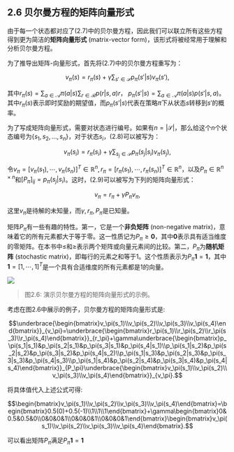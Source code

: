 ## 2.6 贝尔曼方程的矩阵向量形式

由于每一个状态都对应了$(2.7)$中的贝尔曼方程，因此我们可以联立所有这些方程得到更为简洁的**矩阵向量形式** (matrix-vector form)，该形式将被经常用于理解和分析贝尔曼方程。

为了推导出矩阵-向量形式，首先将$(2.7)$中的贝尔曼方程重写为：

$$v_\pi (s)=r_\pi (s)+\gamma\sum_{s'\in \mathcal{S}}p_\pi(s'|s)v_\pi(s'),\tag{2.8}$$

其中$r_\pi(s)=\sum_{a\in \mathcal{A}}\pi(a|s)\sum_{r\in \mathcal{R}}p(r|s,a)r$， $p_\pi(s'|s)=\sum_{a\in \mathcal{A}}\pi(a|s)p(s'|s,a)$。其中$r_\pi(s)$表示即时奖励的期望值，而$p_\pi(s'|s)$代表在策略$\pi$下从状态$s$转移到$s'$的概率。

为了写成矩阵向量形式，需要对状态进行编号。如果有$n=|\mathcal{S}|$，那么给这个$n$个状态编号为$\{s_1,s_2,...,s_n\}$，对于状态$s_i$，$(2.8)$可以被写为：

$$v_\pi(s_i)=r_\pi(s_i)+\gamma\sum_{s_j\in \mathcal{S}}p_\pi(s_j|s_i)v_\pi(s_j),\tag{2.9}$$

令$v_\pi=[v_\pi(s_1),\cdots,v_\pi(s_n)]^T\in\mathbb{R}^n,r_\pi=[r_\pi(s_1),\cdots,r_\pi(s_n)]^T\in\mathbb{R}^n$，以及$P_\pi \in \mathbb{R}^{n \times n}$和$[P_\pi]_{ij}=p_\pi (s_j|s_i)$。这时，$(2.9)$可以被写为下列的矩阵向量形式：

$$v_\pi=r_\pi+\gamma P_\pi v_\pi,\tag{2.10}$$

这里$v_\pi$是待解的未知量，而$\gamma,r_\pi,P_\pi$是已知量。

矩阵$P_\pi$有一些有趣的特性。第一，它是一个**非负矩阵** (non-negative matrix)，意味着它的所有元素都大于等于零。这一性质记为$P_\pi \geq \boldsymbol{0}$，其中$\boldsymbol{0}$表示具有适当维度的零矩阵。在本书中$\leq$和$\geq$表示两个矩阵或向量元素间的比较。第二，$P_\pi$为**随机矩阵** (stochastic matrix)，即每行的元素之和等于$1$。这个性质表示为$P_\pi \mathbf{1}=\mathbf{1}$，其中$\mathbf{1}=[1,\cdots,1]^T$是一个具有合适维度的所有元素都是1的向量。

 ![](../img/02/5.png)
 > 图2.6: 演示贝尔曼方程的矩阵向量形式的示例。

考虑在图$2.6$中展示的例子，贝尔曼方程的矩阵向量形式是:

$$\underbrace{\begin{bmatrix}v_\pi(s_1)\\v_\pi(s_2)\\v_\pi(s_3)\\v_\pi(s_4)\end{bmatrix}}_{v_\pi}=\underbrace{\begin{bmatrix}r_\pi(s_1)\\r_\pi(s_2)\\r_\pi(s_3)\\r_\pi(s_4)\end{bmatrix}}_{r_\pi}+\gamma\underbrace{\begin{bmatrix}p_\pi(s_1|s_1)&p_\pi(s_2|s_1)&p_\pi(s_3|s_1)&p_\pi(s_4|s_1)\\p_\pi(s_1|s_2)&p_\pi(s_2|s_2)&p_\pi(s_3|s_2)&p_\pi(s_4|s_2)\\p_\pi(s_1|s_3)&p_\pi(s_2|s_3)&p_\pi(s_3|s_3)&p_\pi(s_4|s_3)\\p_\pi(s_1|s_4)&p_\pi(s_2|s_4)&p_\pi(s_3|s_4)&p_\pi(s_4|s_4)\end{bmatrix}}_{P_\pi}\underbrace{\begin{bmatrix}v_\pi(s_1)\\v_\pi(s_2)\\v_\pi(s_3)\\v_\pi(s_4)\end{bmatrix}}_{v_\pi}.$$

将具体值代入上述公式可得:

$$\begin{bmatrix}v_\pi(s_1)\\v_\pi(s_2)\\v_\pi(s_3)\\v_\pi(s_4)\end{bmatrix}=\begin{bmatrix}0.5(0)+0.5(-1)\\1\\1\\1\end{bmatrix}+\gamma\begin{bmatrix}0&0.5&0.5&0\\0&0&0&1\\0&0&0&1\\0&0&0&1\end{bmatrix}\begin{bmatrix}v_\pi(s_1)\\v_\pi(s_2)\\v_\pi(s_3)\\v_\pi(s_4)\end{bmatrix}.$$

可以看出矩阵$P_\pi$满足$P_\pi \mathbf{1}=\mathbf{1}$



